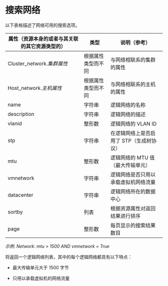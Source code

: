 # 搜索网络

以下表格描述了网络可用的搜索选项。

|属性（资源本身的或者与其关联的其它资源类型的）|类型|说明（参考）|
|----------------------------------------------|----|------------|
|Cluster\_network.*集群属性*|根据属性类型而不同|与网络相联系的集群的属性|
|Host\_network.*主机属性*|根据属性类型而不同|与网络相联系的主机的属性|
|name|字符串|逻辑网络的名称|
|description|字符串|逻辑网络的描述|
|vlanid|整形数|逻辑网络的 VLAN ID|
|stp|字符串|在逻辑网络上是否启用了 STP（生成树协议）|
|mtu|整形数|逻辑网络的 MTU 值（最大传输单元）|
|vmnetwork|字符串|逻辑网络是否只用以承载虚拟机网络流量|
|datacenter|字符串|逻辑网络所在的数据中心|
|sortby|列表|根据资源属性对返回结果进行排序|
|page|整形数|每页显示的搜索结果数目|

*示例*.
*Network: mtu \> 1500 AND vmnetwork = True*

将返回一个逻辑网络列表，其中的每个逻辑网络都具有以下特点：

-   最大传输单元大于 1500 字节

-   只用以承载虚拟机的网络流量
